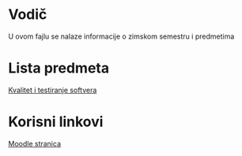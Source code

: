 # Vodič
U ovom fajlu se nalaze informacije o zimskom semestru i predmetima

# Lista predmeta
[Kvalitet i testiranje softvera][kts]  


[//]: # ( # Meeting linkovi )

# Korisni linkovi
[Moodle stranica][moodle stranica]



[//]: # (---------------------------------------------------------)

[//]: # (-------------U ovom delu se nalaze reference-------------)

[//]: # (---------------------------------------------------------)



[//]: # ( Lista predmeta reference )

[kts]: ./KTS/Vodi%C4%8D_predmet.md#vodi%C4%8D

[//]: # ( Meeting reference )

[meeting-{skracenica_naziva_predmeta}-p]: place.holder

[meeting-{skracenica_naziva_predmeta}-v]: place.holder



[//]: # ( Korisni linkovi reference )

[moodle stranica]: https://imi.pmf.kg.ac.rs/moodle/course/index.php?categoryid=101
